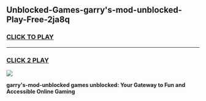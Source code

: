 
## Unblocked-Games-garry's-mod-unblocked-Play-Free-2ja8q
<h3>
<a href="https://premium76.site?title=garry's-mod-unblocked&ref=18A">CLICK TO PLAY</a></h3>
<hr>

<h3>
<a href="https://premium76.site?title=garry's-mod-unblocked&ref=18A">CLICK 2 PLAY</a>
  
</h3>

<a href="https://premium76.site?title=garry's-mod-unblocked&ref=18A"><img src="https://clearcache.store/games.png"></a>


**garry's-mod-unblocked games unblocked: Your Gateway to Fun and Accessible Online Gaming**
